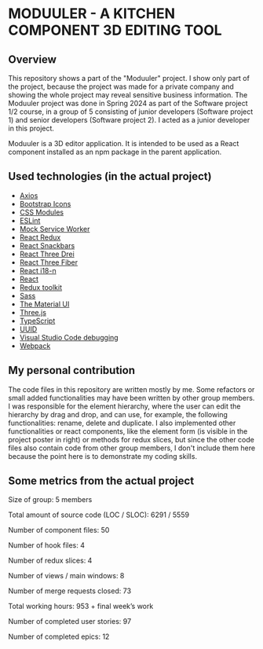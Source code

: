 # MODUULER - A KITCHEN COMPONENT 3D EDITING TOOL

## Overview
This repository shows a part of the "Moduuler" project. I show only part of the project, because the project was made for a private company and showing the whole project may reveal sensitive business information. The Moduuler project was done in Spring 2024 as part of the Software project 1/2 course, in a group of 5 consisting of junior developers (Software project 1) and senior developers (Software project 2). I acted as a junior developer in this project.

Moduuler is a 3D editor application. It is intended to be used as a React component installed as an npm package in the parent application.

## Used technologies (in the actual project)
- [Axios](https://axios-http.com/docs/intro)
- [Bootstrap Icons](https://icons.getbootstrap.com/)
- [CSS Modules](https://github.com/css-modules/css-modules)
- [ESLint](https://eslint.org/)
- [Mock Service Worker](https://mswjs.io/)
- [React Redux](https://redux.js.org/)
- [React Snackbars](https://notistack.com/)
- [React Three Drei](https://github.com/pmndrs/drei)
- [React Three Fiber](https://docs.pmnd.rs/react-three-fiber/getting-started/introduction)
- [React i18-n](https://react.i18next.com/)
- [React](https://react.dev/)
- [Redux toolkit](https://redux-toolkit.js.org/)
- [Sass](https://sass-lang.com/)
- [The Material UI](https://mui.com/material-ui/)
- [Three.js](https://threejs.org/)
- [TypeScript](https://www.typescriptlang.org/)
- [UUID](https://www.npmjs.com/package/uuid)
- [Visual Studio Code debugging](https://code.visualstudio.com/Docs/editor/debugging)
- [Webpack](https://webpack.js.org/guides/environment-variables/)

## My personal contribution
The code files in this repository are written mostly by me. Some refactors or small added functionalities may have been written by other group members.
I was responsible for the element hierarchy, where the user can edit the hierarchy by drag and drop, and can use, for example, the following functionalities: rename, delete and duplicate. I also implemented other functionalities or react components, like the element form (is visible in the project poster in right) or methods for redux slices, but since the other code files also contain code from other group members, I don't include them here because the point here is to demonstrate my coding skills.

## Some metrics from the actual project
Size of group: 5 members

Total amount of source code (LOC / SLOC): 6291 / 5559 

Number of component files: 50 

Number of hook files: 4 

Number of redux slices: 4 
 
Number of views / main windows: 8 

Number of merge requests closed: 73 

Total working hours: 953 +  final week’s work 

Number of completed user stories: 97 
 
Number of completed epics: 12 
